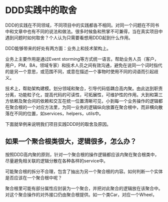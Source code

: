 # DDD实践中的取舍
DDD的实践在不同领域，不同项目中的实践都各不相同。对同一个问题在不同书中和文章中也有不同的说法和做法。很多时候鱼和熊掌不可兼得，当在真实项目中遇到问题时如何取舍？个人认为只需要看想用DDD起到什么作用。

DDD能够带来的好处有两方面：业务上和技术架构上。

业务上主要作用是通过Event storming等方式统一语言。帮助业务人员（客户，用户，PM，BA，领域专家）和技术人员之间有效沟通，避免在说同一个词时指代的是另一个意思，或范围不同，或意在描述一个事物时使用不同的词语而引起歧义。

技术上，帮助架构建模。划分领域和聚合，引导代码低耦合高内聚。由此达到职责分离，功能粒子化，提高代码的可读性，可拓展性，可维护性的作用。大到和第三方依赖及聚合间的依赖和交互在统一位置清晰可见，小到每一个业务操作的逻辑都在聚合根的一个对应方法里，为同一业务的逻辑纵向放置在聚合根中，而非横向散落在不同的位置，如services，helpers，utils中。

下面就举例来说明我们项目实践DDD时的取舍及原因。

## 如果一个聚合根类很大，逻辑很多，怎么办？
按照DDD高内聚的原则，针对一个聚合根的操作逻辑都应该内聚在聚合根类中，尽量避免相关联的逻辑分散在各种各样的service中。

可能聚合根的拆分不合理，包含了抽出为另一个聚合根的内容。如何判断一个实体是否应该在一个聚合根中呢？

聚合根里可能有部分属性应封装为一个聚合，并把对此聚合的逻辑放在该聚合中。对这个聚合操作的对外接口仍由聚合根提供。如一个类Car，对应一个Wheel，

